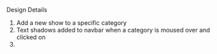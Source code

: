 Design Details

1. Add a new show to a specific category
2. Text shadows added to navbar when a category is moused over and clicked on
3. 
